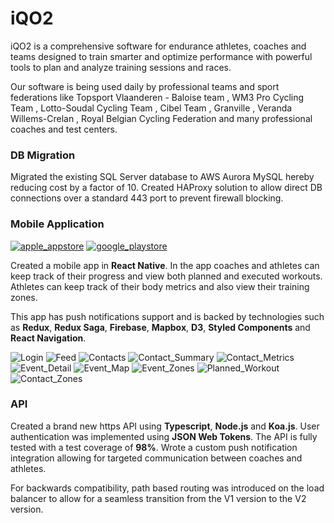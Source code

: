 # iQO2 

iQO2 is a comprehensive software for endurance athletes, coaches and teams designed to train smarter and optimize performance with powerful tools to plan and analyze training sessions and races.

Our software is being used daily by professional teams and sport federations like Topsport Vlaanderen - Baloise team , WM3 Pro Cycling Team , Lotto-Soudal Cycling Team , Cibel Team , Granville , Veranda Willems-Crelan , Royal Belgian Cycling Federation  and many professional coaches and test centers.

### DB Migration

Migrated the existing SQL Server database to AWS Aurora MySQL hereby reducing cost by a factor of 10. Created HAProxy solution to allow direct DB connections over a standard 443 port to prevent firewall blocking.

### Mobile Application

[![apple_appstore](/assets/images/apple_appstore.png)](https://apps.apple.com/us/app/iqo2/id1330388026?ls=1)
[![google_playstore](/assets/images/google_playstore.png)](https://play.google.com/store/apps/details?id=com.iqo2.tracker)

Created a mobile app in **React Native**. In the app coaches and athletes can keep track of their progress and view both planned and executed workouts. Athletes can keep track of their body metrics and also view their training zones.

This app has push notifications support and is backed by technologies such as **Redux**, **Redux Saga**, **Firebase**, **Mapbox**, **D3**, **Styled Components** and **React Navigation**.

![Login](/assets/images/iqo2/Login.png)
![Feed](/assets/images/iqo2/Feed.png)
![Contacts](/assets/images/iqo2/Contacts.png)
![Contact_Summary](/assets/images/iqo2/Contact_Summary.png)
![Contact_Metrics](/assets/images/iqo2/Contact_Metrics.png)
![Event_Detail](/assets/images/iqo2/Event_Detail.png)
![Event_Map](/assets/images/iqo2/Event_Map.png)
![Event_Zones](/assets/images/iqo2/Event_Zones.png)
![Planned_Workout](/assets/images/iqo2/Planned_Workout.png)
![Contact_Zones](/assets/images/iqo2/Contact_Zones.png)


### API

Created a brand new https API using **Typescript**, **Node.js** and **Koa.js**. User authentication was implemented using **JSON Web Tokens**. The API is fully tested with a test coverage of **98%**. Wrote a custom push notification integration allowing for targeted communication between coaches and athletes.

For backwards compatibility, path based routing was introduced on the load balancer to allow for a seamless transition from the V1 version to the V2 version.

